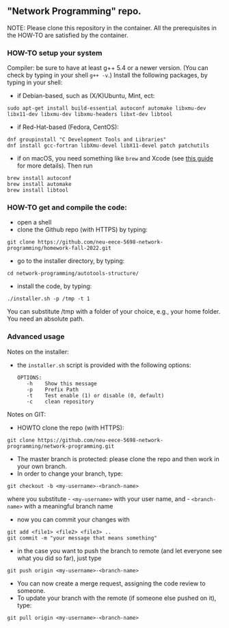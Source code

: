 ## "Network Programming" repo.

NOTE: Please clone this repository in the container. All the prerequisites in the HOW-TO are satisfied by the container.

### HOW-TO setup your system
Compiler: be sure to have at least g++ 5.4 or a newer version. 
(You can check by typing in your shell `g++ -v`.)
Install the following packages, by typing in your shell:
* if Debian-based, such as (X/K)Ubuntu, Mint, ect:
```
sudo apt-get install build-essential autoconf automake libxmu-dev libx11-dev libxmu-dev libxmu-headers libxt-dev libtool
```
* if Red-Hat-based (Fedora, CentOS):
```
dnf groupinstall "C Development Tools and Libraries"
dnf install gcc-fortran libXmu-devel libX11-devel patch patchutils
``` 
* if on macOS, you need something like `brew` and Xcode (see [this guide](https://paolozaino.wordpress.com/2015/05/05/how-to-install-and-use-autotools-on-mac-os-x/) for more details). Then run
```
brew install autoconf
brew install automake
brew install libtool
```

### HOW-TO get and compile the code:
* open a shell
* clone the Github repo (with HTTPS) by typing:
```
git clone https://github.com/neu-eece-5698-network-programming/homework-fall-2022.git
```
* go to the installer directory, by typing:
```
cd network-programming/autotools-structure/
```
* install the code, by typing:
```
./installer.sh -p /tmp -t 1
```
You can substitute /tmp with a folder of your choice, e.g., your home folder. You need an absolute path.


### Advanced usage

Notes on the installer:
* the `installer.sh` script is provided with the following options:
	```
	OPTIONS:
	   -h    Show this message
	   -p    Prefix Path
	   -t    Test enable (1) or disable (0, default)
	   -c    clean repository
	```

Notes on GIT:

* HOWTO clone the repo (with HTTPS):
```
git clone https://github.com/neu-eece-5698-network-programming/network-programming.git
```
* The master branch is protected: please clone the repo and then work in your own branch.
* In order to change your branch, type:
```
git checkout -b <my-username>-<branch-name>
```
where you substitute
	- `<my-username>` with your user name, and 
	- `<branch-name>` with a meaningful branch name
* now you can commit your changes with
```
git add <file1> <file2> <file3> ..
git commit -m "your message that means something"
```
* in the case you want to push the branch to remote (and let everyone see what you 
did so far), just type 
```
git push origin <my-username>-<branch-name>
```
* You can now create a merge request, assigning the code review to someone.
* To update your branch with the remote (if someone else pushed on it), type:
```
git pull origin <my-username>-<branch-name>
```

